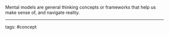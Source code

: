 Mental models are general thinking concepts or frameworks that help us make sense of, and navigate reality.

_____________
tags: #concept 